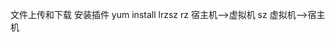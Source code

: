 文件上传和下载
安装插件  yum install lrzsz
         rz     宿主机——>虚拟机
         sz     虚拟机——>宿主机
         
         
